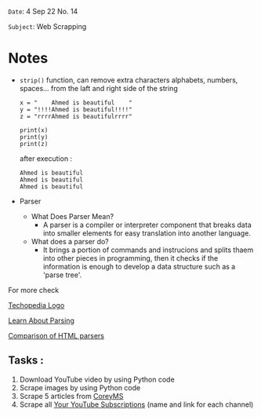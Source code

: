 `Date`: 4 Sep 22 No. 14

`Subject`: Web Scrapping

# Notes 
- `strip()` function, can remove extra characters alphabets, numbers, spaces... from the laft and right side of the string

   ```
   x = "    Ahmed is beautiful    "
   y = "!!!!Ahmed is beautiful!!!!"
   z = "rrrrAhmed is beautifulrrrr"

   print(x)
   print(y)
   print(z)
   ```
   after execution :
  ```
  Ahmed is beautiful
  Ahmed is beautiful
  Ahmed is beautiful
  ```
- Parser
  - What Does Parser Mean?
    - A parser is a compiler or interpreter component that breaks data into smaller elements for easy translation into another language.
  - What does a parser do?
    - It brings a portion of commands and instrucions and splits thaem into other pieces in programming, then it checks if the information is enough to develop a data structure such as a 'parse tree'.
    
For more check 

[Techopedia Logo](https://www.techopedia.com/definition/3854/parser)

[Learn About Parsing](https://www.youtube.com/watch?v=T0BO415l3N0)

[Comparison of HTML parsers](https://en.wikipedia.org/wiki/Comparison_of_HTML_parsers#:~:text=HTML%20parsers%20are%20software%20for%20automated%20Hypertext%20Markup,easily%20access%20and%20modify%20the%20%22HTML%20string%20code%22.)


## Tasks :
1. Download YouTube video by using Python code
2. Scrape images by using Python code
3. Scrape 5 articles from [CoreyMS](https://coreyms.com/)
4. Scrape all [Your YouTube Subscriptions](https://www.youtube.com/feed/channels) (name and link for each channel)

